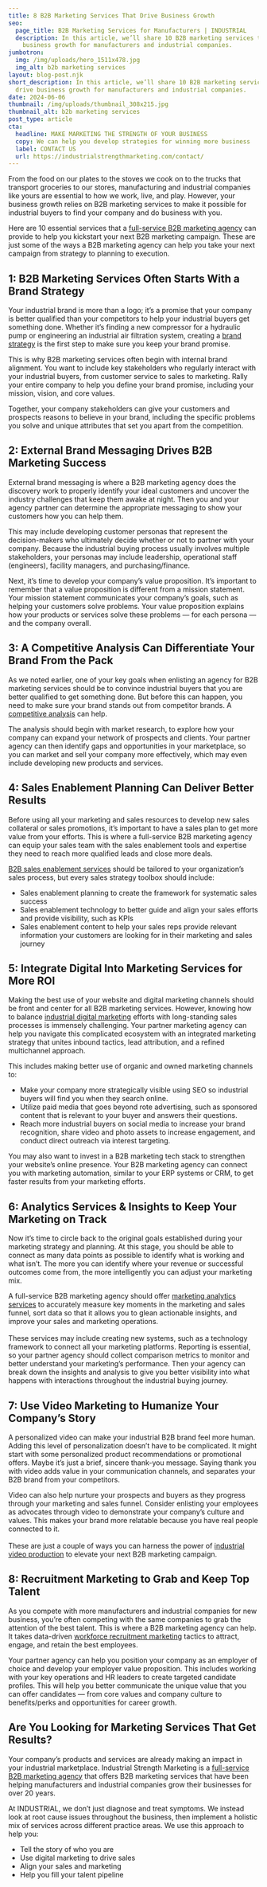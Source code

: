 ```yaml
---
title: 8 B2B Marketing Services That Drive Business Growth
seo:
  page_title: B2B Marketing Services for Manufacturers | INDUSTRIAL
  description: In this article, we’ll share 10 B2B marketing services that drive
    business growth for manufacturers and industrial companies.
jumbotron:
  img: /img/uploads/hero_1511x478.jpg
  img_alt: b2b marketing services
layout: blog-post.njk
short_description: In this article, we’ll share 10 B2B marketing services that
  drive business growth for manufacturers and industrial companies.
date: 2024-06-06
thumbnail: /img/uploads/thumbnail_308x215.jpg
thumbnail_alt: b2b marketing services
post_type: article
cta:
  headline: MAKE MARKETING THE STRENGTH OF YOUR BUSINESS
  copy: We can help you develop strategies for winning more business
  label: CONTACT US
  url: https://industrialstrengthmarketing.com/contact/
---
```



From the food on our plates to the stoves we cook on to the trucks that transport groceries to our stores, manufacturing and industrial companies like yours are essential to how we work, live, and play. However, your business growth relies on B2B marketing services to make it possible for industrial buyers to find your company and do business with you.



Here are 10 essential services that a [full-service B2B marketing agency](https://industrialstrengthmarketing.com/) can provide to help you kickstart your next B2B marketing campaign. These are just some of the ways a B2B marketing agency can help you take your next campaign from strategy to planning to execution.

## 1: B2B Marketing Services Often Starts With a Brand Strategy

Your industrial brand is more than a logo; it’s a promise that your company is better qualified than your competitors to help your industrial buyers get something done. Whether it’s finding a new compressor for a hydraulic pump or engineering an industrial air filtration system, creating a [brand strategy](https://industrialstrengthmarketing.com/services/brand-strategy/) is the first step to make sure you keep your brand promise.



This is why B2B marketing services often begin with internal brand alignment. You want to include key stakeholders who regularly interact with your industrial buyers, from customer service to sales to marketing. Rally your entire company to help you define your brand promise, including your mission, vision, and core values.



Together, your company stakeholders can give your customers and prospects reasons to believe in your brand, including the specific problems you solve and unique attributes that set you apart from the competition.

## 2: External Brand Messaging Drives B2B Marketing Success

External brand messaging is where a B2B marketing agency does the discovery work to properly identify your ideal customers and uncover the industry challenges that keep them awake at night. Then you and your agency partner can determine the appropriate messaging to show your customers how you can help them.



This may include developing customer personas that represent the decision-makers who ultimately decide whether or not to partner with your company. Because the industrial buying process usually involves multiple stakeholders, your personas may include leadership, operational staff (engineers), facility managers, and purchasing/finance.



Next, it’s time to develop your company’s value proposition. It’s important to remember that a value proposition is different from a mission statement. Your mission statement communicates your company’s goals, such as helping your customers solve problems. Your value proposition explains how your products or services solve these problems — for each persona — and the company overall.

## 3: A Competitive Analysis Can Differentiate Your Brand From the Pack

As we noted earlier, one of your key goals when enlisting an agency for B2B marketing services should be to convince industrial buyers that you are better qualified to get something done. But before this can happen, you need to make sure your brand stands out from competitor brands. A [competitive analysis](https://ism.industrialstrengthmarketing.com/brand-strategy-for-manufacturers) can help.



The analysis should begin with market research, to explore how your company can expand your network of prospects and clients. Your partner agency can then identify gaps and opportunities in your marketplace, so you can market and sell your company more effectively, which may even include developing new products and services.

## 4: Sales Enablement Planning Can Deliver Better Results

Before using all your marketing and sales resources to develop new sales collateral or sales promotions, it’s important to have a sales plan to get more value from your efforts. This is where a full-service B2B marketing agency can equip your sales team with the sales enablement tools and expertise they need to reach more qualified leads and close more deals.



[B2B sales enablement services](https://industrialstrengthmarketing.com/services/sales-enablement/) should be tailored to your organization’s sales process, but every sales strategy toolbox should include:



* Sales enablement planning to create the framework for systematic sales success
* Sales enablement technology to better guide and align your sales efforts and provide visibility, such as KPIs
* Sales enablement content to help your sales reps provide relevant information your customers are looking for in their marketing and sales journey

## 5: Integrate Digital Into Marketing Services for More ROI

Making the best use of your website and digital marketing channels should be front and center for all B2B marketing services. However, knowing how to balance [industrial digital marketing](https://industrialstrengthmarketing.com/services/integrated-marketing/) efforts with long-standing sales processes is immensely challenging. Your partner marketing agency can help you navigate this complicated ecosystem with an integrated marketing strategy that unites inbound tactics, lead attribution, and a refined multichannel approach.



This includes making better use of organic and owned marketing channels to:



* Make your company more strategically visible using SEO so industrial buyers will find you when they search online.
* Utilize paid media that goes beyond rote advertising, such as sponsored content that is relevant to your buyer and answers their questions.
* Reach more industrial buyers on social media to increase your brand recognition, share video and photo assets to increase engagement, and conduct direct outreach via interest targeting.



You may also want to invest in a B2B marketing tech stack to strengthen your website’s online presence. Your B2B marketing agency can connect you with marketing automation, similar to your ERP systems or CRM, to get faster results from your marketing efforts. 

## 6: Analytics Services & Insights to Keep Your Marketing on Track

Now it’s time to circle back to the original goals established during your marketing strategy and planning. At this stage, you should be able to connect as many data points as possible to identify what is working and what isn’t. The more you can identify where your revenue or successful outcomes come from, the more intelligently you can adjust your marketing mix.



A full-service B2B marketing agency should offer [marketing analytics services](https://industrialstrengthmarketing.com/services/analytics-and-insights/) to accurately measure key moments in the marketing and sales funnel, sort data so that it allows you to glean actionable insights, and improve your sales and marketing operations.\
\
These services may include creating new systems, such as a technology framework to connect all your marketing platforms. Reporting is essential, so your partner agency should collect comparison metrics to monitor and better understand your marketing’s performance. Then your agency can break down the insights and analysis to give you better visibility into what happens with interactions throughout the industrial buying journey.

## 7: Use Video Marketing to Humanize Your Company’s Story

A personalized video can make your industrial B2B brand feel more human. Adding this level of personalization doesn’t have to be complicated. It might start with some personalized product recommendations or promotional offers. Maybe it’s just a brief, sincere thank-you message. Saying thank you with video adds value in your communication channels, and separates your B2B brand from your competitors.



Video can also help nurture your prospects and buyers as they progress through your marketing and sales funnel. Consider enlisting your employees as advocates through video to demonstrate your company’s culture and values. This makes your brand more relatable because you have real people connected to it.\
\
These are just a couple of ways you can harness the power of [industrial video production](https://industrialstudios.com/) to elevate your next B2B marketing campaign.

## 8: Recruitment Marketing to Grab and Keep Top Talent

As you compete with more manufacturers and industrial companies for new business, you’re often competing with the same companies to grab the attention of the best talent. This is where a B2B marketing agency can help. It takes data-driven [workforce recruitment marketing](https://industrialstrengthmarketing.com/clients/workforce-recruitment-marketing/) tactics to attract, engage, and retain the best employees.



Your partner agency can help you position your company as an employer of choice and develop your employer value proposition. This includes working with your key operations and HR leaders to create targeted candidate profiles. This will help you better communicate the unique value that you can offer candidates — from core values and company culture to benefits/perks and opportunities for career growth.

## Are You Looking for Marketing Services That Get Results?

Your company’s products and services are already making an impact in your industrial marketplace. Industrial Strength Marketing is a [full-service B2B marketing agency](https://industrialstrengthmarketing.com/services/) that offers B2B marketing services that have been helping manufacturers and industrial companies grow their businesses for over 20 years.



At INDUSTRIAL, we don’t just diagnose and treat symptoms. We instead look at root cause issues throughout the business, then implement a holistic mix of services across different practice areas. We use this approach to help you:



* Tell the story of who you are
* Use digital marketing to drive sales
* Align your sales and marketing
* Help you fill your talent pipeline